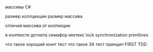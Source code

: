 массивы C#

размер коллцекции
размер массива


отличия массива от коллекции

в контексте дотнета
семафор
мютекс
lock
synchronization primitives


что такое хороший юнит тест
что такое 3A тест
принцип FIRST
TDD 

